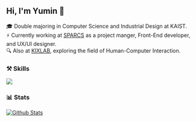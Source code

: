 ## Hi, I'm Yumin 👋

🎓 Double majoring in Computer Science and Industrial Design at KAIST.
<br/>
⚡️ Currently working at [SPARCS](https://github.com/sparcs-kaist) as a project manger, Front-End developer, and UX/UI designer.
<br/>
🔍 Also at [KIXLAB](https://github.com/kixlab), exploring the field of Human-Computer Interaction.
<br/>
  
### ⚒️ Skills

<p align="left">
  <a href="https://skillicons.dev">
    <img src="https://skillicons.dev/icons?i=js,ts,html,css,emotion,react,nextjs,express,nodejs,mysql,prisma,docker,git,figma" />
  </a>
</p>

### 📊 Stats

[![Github Stats](https://github-readme-stats.vercel.app/api?username=yumincho&theme=graywhite&show_icons=true&hide=issues)](https://github.com/yumincho/github-readme-stats)
